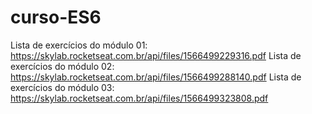 # curso-ES6

Lista de exercícios do módulo 01: https://skylab.rocketseat.com.br/api/files/1566499229316.pdf
Lista de exercícios do módulo 02: https://skylab.rocketseat.com.br/api/files/1566499288140.pdf
Lista de exercícios do módulo 03: https://skylab.rocketseat.com.br/api/files/1566499323808.pdf